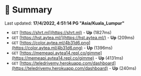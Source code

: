 # 📖 Summary
Last updated: **17/4/2022, 4:51:14 PG "Asia/Kuala_Lumpur"**

- `GET` [https://shrt.ml](https://shrt.ml) - **Up** (1827ms)
- `GET` [https://hst.aytea.ml/](https://hst.aytea.ml/) - **Up** (209ms)
- `GET` [https://color.aytea.ml/4b31d6.png](https://color.aytea.ml/4b31d6.png) - **Up** (1396ms)
- `GET` [https://memeapi.aytea14.repl.co/gimme](https://memeapi.aytea14.repl.co/gimme) - **Up** (4131ms)
- `GET` [https://teledrivemy.herokuapp.com/dashboard](https://teledrivemy.herokuapp.com/dashboard) - **Up** (240ms)
